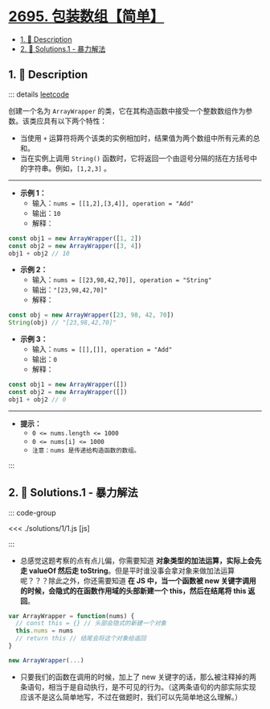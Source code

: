 # [2695. 包装数组【简单】](https://github.com/Tdahuyou/TNotes.leetcode/tree/main/notes/2695.%20%E5%8C%85%E8%A3%85%E6%95%B0%E7%BB%84%E3%80%90%E7%AE%80%E5%8D%95%E3%80%91)

<!-- region:toc -->

- [1. 📝 Description](#1--description)
- [2. 🎯 Solutions.1 - 暴力解法](#2--solutions1---暴力解法)

<!-- endregion:toc -->

## 1. 📝 Description

::: details [leetcode](https://leetcode.cn/problems/array-wrapper)

创建一个名为 `ArrayWrapper` 的类，它在其构造函数中接受一个整数数组作为参数。该类应具有以下两个特性：

- 当使用 `+` 运算符将两个该类的实例相加时，结果值为两个数组中所有元素的总和。
- 当在实例上调用 `String()` 函数时，它将返回一个由逗号分隔的括在方括号中的字符串。例如，`[1,2,3]` 。

---

- **示例 1：**
  - 输入：`nums = [[1,2],[3,4]], operation = "Add"`
  - 输出：`10`
  - 解释：

```js
const obj1 = new ArrayWrapper([1, 2])
const obj2 = new ArrayWrapper([3, 4])
obj1 + obj2 // 10
```

- **示例 2：**
  - 输入：`nums = [[23,98,42,70]], operation = "String"`
  - 输出：`"[23,98,42,70]"`
  - 解释：

```js
const obj = new ArrayWrapper([23, 98, 42, 70])
String(obj) // "[23,98,42,70]"
```

- **示例 3：**
  - 输入：`nums = [[],[]], operation = "Add"`
  - 输出：`0`
  - 解释：

```js
const obj1 = new ArrayWrapper([])
const obj2 = new ArrayWrapper([])
obj1 + obj2 // 0
```

---

- **提示：**
  - `0 <= nums.length <= 1000`
  - `0 <= nums[i] <= 1000`
  - `注意：nums 是传递给构造函数的数组。`

:::

## 2. 🎯 Solutions.1 - 暴力解法

::: code-group

<<< ./solutions/1/1.js [js]

:::

- 总感觉这题考察的点有点儿偏，你需要知道 **对象类型的加法运算，实际上会先走 valueOf 然后走 toString**。但是平时谁没事会拿对象来做加法运算呢？？？除此之外，你还需要知道 **在 JS 中，当一个函数被 new 关键字调用的时候，会隐式的在函数作用域的头部新建一个 this，然后在结尾将 this 返回**。

```javascript
var ArrayWrapper = function(nums) {
  // const this = {} // 头部会隐式的新建一个对象
  this.nums = nums
  // return this // 结尾会将这个对象给返回
}

new ArrayWrapper(...)
```

- 只要我们的函数在调用的时候，加上了 new 关键字的话，那么被注释掉的两条语句，相当于是自动执行，是不可见的行为。（这两条语句的内部实际实现应该不是这么简单地写，不过在做题时，我们可以先简单地这么理解。）
